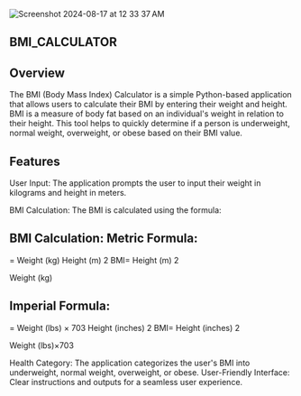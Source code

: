 ![Screenshot 2024-08-17 at 12 33 37 AM](https://github.com/user-attachments/assets/9a6ded35-84b1-4484-a4a0-2341983a709c)




<h2>BMI_CALCULATOR</h2>


Overview
--------

The BMI (Body Mass Index) Calculator is a simple Python-based application that allows users to calculate their BMI by entering their weight and height. BMI is a measure of body fat based on an individual's weight in relation to their height. This tool helps to quickly determine if a person is underweight, normal weight, overweight, or obese based on their BMI value.

Features
---------

User Input: The application prompts the user to input their weight in kilograms and height in meters.

BMI Calculation: The BMI is calculated using the formula: 

BMI Calculation:
Metric Formula: 
---------------


=
Weight (kg)
Height (m)
2
BMI= 
Height (m) 
2
 
Weight (kg) 
​
 
Imperial Formula:
-----------------


=
Weight (lbs)
×
703
Height (inches)
2
BMI= 
Height (inches) 
2
 
Weight (lbs)×703
​
 
Health Category: The application categorizes the user's BMI into underweight, normal weight, overweight, or obese.
User-Friendly Interface: Clear instructions and outputs for a seamless user experience.
